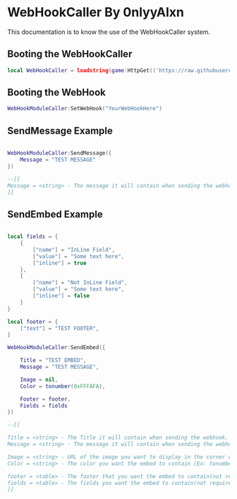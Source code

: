 # WebHookCaller By 0nlyyAlxn
This documentation is to know the use of the WebHookCaller system.

## Booting the WebHookCaller
```lua
local WebHookCaller = loadstring(game:HttpGet(('https://raw.githubusercontent.com/0nlyyAlxn/RobloxUtilities/main/Modules/Network/WebHookCaller/WebHookModuleCaller.lua')))()
```

## Booting the WebHook
```lua
WebHookModuleCaller:SetWebHook("YourWebHookHere")
```

## SendMessage Example
```lua

WebHookModuleCaller:SendMessage({
	Message = "TEST MESSAGE"
})

--[[
Message = <string> - The message it will contain when sending the webhook.
]]
```

## SendEmbed Example
```lua

local fields = {
	{
		["name"] = "InLine Field",
		["value"] = "Some text here",
		["inline"] = true
	},
	{
		["name"] = "Not InLine Field",
		["value"] = "Some text here",
		["inline"] = false
	}
}

local footer = {
	["text"] = "TEST FOOTER",
}

WebHookModuleCaller:SendEmbed({

	Title = "TEST EMBED",
	Message = "TEST MESSAGE",

	Image = nil,
	Color = tonumber(0xFFFAFA),

	Footer = footer,
	Fields = fields
})

--[[

Title = <string> - The Title it will contain when sending the webhook.
Message = <string> - The message it will contain when sending the webhook.

Image = <string> - URL of the image you want to display in the corner of the embed (not required).
Color = <string> - The color you want the embed to contain (Ex: tonumber(0xFFFAFA)) (not required).

footer = <table> - The footer that you want the embed to contain(not required).
fields = <table> - The fields you want the embed to contain(not required).
]]
```
